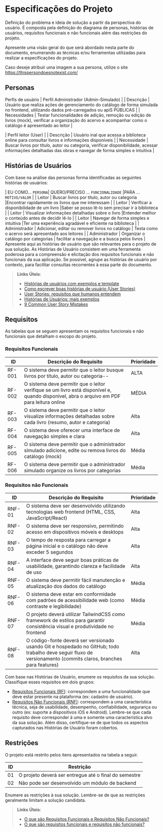 # Especificações do Projeto

Definição do problema e ideia de solução a partir da perspectiva do usuário. É composta pela definição do  diagrama de personas, histórias de usuários, requisitos funcionais e não funcionais além das restrições do projeto.

Apresente uma visão geral do que será abordado nesta parte do documento, enumerando as técnicas e/ou ferramentas utilizadas para realizar a especificações do projeto.

Caso deseje atribuir uma imagem a sua persona, utilize o site https://thispersondoesnotexist.com/

## Personas
Perfis de usuário
| Perfil Administrador (Admin-Simulado) |
| Descrição | Usuário que realiza ações de gerenciamento do catálogo de forma simulada no frontend, utilizando dados pré-carregados ou apiS PÚBLICAS |
| Necessidades | Testar funcionalidades de adição, remoção ou edição de livros (mock), verificar a organização do acervo e acompanhar como o catálogo é apresentado ao leitor |

| Perfil leitor (User) |
| Descrição | Usuário inal que acessa a biblioteca online para consultar livros e informações disponíveis |
| Necessidade | Buscar livros por título, autor ou categoria, verificar disponibilidade, acessar informações detalhadas das obras e navegar de forma simples e intuitiva |

## Histórias de Usuários

Com base na análise das personas forma identificadas as seguintes histórias de usuários:

| EU COMO... `PERSONA`| QUERO/PRECISO ... `FUNCIONALIDADE` |PARA ... `MOTIVO/VALOR` |
| Leitor              | Buscar livros por título, autor ou categoria |Encontrar rapidamente os livros que me interessam |
| Leitor              | Verificar a disponibilidade de um livro |Saber se posso lê-lo sem precisar ir à biblioteca |
| Leitor              | Visualizar informações detalhadas sobre o livro |Entender melhor o conteúdo antes de decidir lê-lo |
| Leitor              | Navegar de forma simples e intuitiva |Ter uma experiência agradável e eficiente na biblioteca |
| Administrador       | Adicionar, editar ou remover livros no catálogo | Testa como o acervo será apresentado aos leitores |
| Administrador | Organizar o catálogo por categorias | facilitar a navegação e a
busca pelos livros |
Apresente aqui as histórias de usuário que são relevantes para o projeto de sua solução. As Histórias de Usuário consistem em uma ferramenta poderosa para a compreensão e elicitação dos requisitos funcionais e não funcionais da sua aplicação. Se possível, agrupe as histórias de usuário por contexto, para facilitar consultas recorrentes à essa parte do documento.

> **Links Úteis**:
> - [Histórias de usuários com exemplos e template](https://www.atlassian.com/br/agile/project-management/user-stories)
> - [Como escrever boas histórias de usuário (User Stories)](https://medium.com/vertice/como-escrever-boas-users-stories-hist%C3%B3rias-de-usu%C3%A1rios-b29c75043fac)
> - [User Stories: requisitos que humanos entendem](https://www.luiztools.com.br/post/user-stories-descricao-de-requisitos-que-humanos-entendem/)
> - [Histórias de Usuários: mais exemplos](https://www.reqview.com/doc/user-stories-example.html)
> - [9 Common User Story Mistakes](https://airfocus.com/blog/user-story-mistakes/)

## Requisitos

As tabelas que se seguem apresentam os requisitos funcionais e não funcionais que detalham o escopo do projeto.

### Requisitos Funcionais

|ID    | Descrição do Requisito  | Prioridade | 
|------|-----------------------------------------|----| 
|RF-001| O sistema deve permitir que o leitor busque livros por título, autor ou categoria--| ALTA |  
|RF-002| O sistema deve permitir que o leitor verifique se um livro está disponível e, quando disponível, abra o arquivo em PDF para leitura online | MÉDIA | 
|RF-003| O sistema deve permitir que o leitor visualize informações detalhadas sobre cada livro (resumo, autor e categoria) | Alta |
|RF-004| O sistema deve oferecer uma interface de navegação simples e clara| Alta |
|RF-005| O sistema deve permitir que o administrador simulado adicione, edite ou remova livros do catálogo (mock) | Média |
|RF-006| O sistema deve permitir que o administrador simulado organize os livros por categorias | Média |

### Requisitos não Funcionais

|ID     | Descrição do Requisito  |Prioridade |
|-------|-------------------------|----|
|RNF-01| O sistema deve ser desenvolvido utilizando tecnologias web frontend (HTML, CSS, JavaScript/React) | Alta | 
|RNF-02| O sistema deve ser responsivo, permitindo acesso em dispositivos móveis e desktops | Alta |
|RNF-03| O tempo de resposta para carregar a página inicial e o catálogo não deve exceder 5 segundos | Alta |
|RNF-04| A interface deve seguir boas práticas de usabilidade, garantindo clareza e facilidade de uso | Alta |
|RNF-05| O sistema deve permitir fácil manutenção e atualização dos dados do catálogo | Média |
|RNF-06| O sistema deve estar em conformidade com padrões de acessibilidade web (como contraste e legibilidade) | Média |
|RNF-07| O projeto deverá utilizar TailwindCSS como framework de estilos para garantir consistência visual e produtividade no frontend | Média |
|RNF-08| O código-fonte deverá ser versionado usando Git e hospedado no GitHub; todo trabalho deve seguir fluxo de versionamento (commits claros, branches para features) | Alta |

Com base nas Histórias de Usuário, enumere os requisitos da sua solução. Classifique esses requisitos em dois grupos:

- [Requisitos Funcionais
 (RF)](https://pt.wikipedia.org/wiki/Requisito_funcional):
 correspondem a uma funcionalidade que deve estar presente na
  plataforma (ex: cadastro de usuário).
- [Requisitos Não Funcionais
  (RNF)](https://pt.wikipedia.org/wiki/Requisito_n%C3%A3o_funcional):
  correspondem a uma característica técnica, seja de usabilidade,
  desempenho, confiabilidade, segurança ou outro (ex: suporte a
  dispositivos iOS e Android).
Lembre-se que cada requisito deve corresponder à uma e somente uma
característica alvo da sua solução. Além disso, certifique-se de que
todos os aspectos capturados nas Histórias de Usuário foram cobertos.

## Restrições

O projeto está restrito pelos itens apresentados na tabela a seguir.

|ID| Restrição                                             |
|--|-------------------------------------------------------|
|01| O projeto deverá ser entregue até o final do semestre |
|02| Não pode ser desenvolvido um módulo de backend        |


Enumere as restrições à sua solução. Lembre-se de que as restrições geralmente limitam a solução candidata.

> **Links Úteis**:
> - [O que são Requisitos Funcionais e Requisitos Não Funcionais?](https://codificar.com.br/requisitos-funcionais-nao-funcionais/)
> - [O que são requisitos funcionais e requisitos não funcionais?](https://analisederequisitos.com.br/requisitos-funcionais-e-requisitos-nao-funcionais-o-que-sao/)
